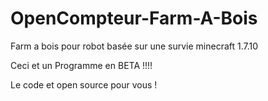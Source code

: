 # OpenCompteur-Farm-A-Bois
Farm a bois pour robot basée sur une survie minecraft 1.7.10

Ceci et un Programme en BETA !!!!

Le code et open source pour vous !
